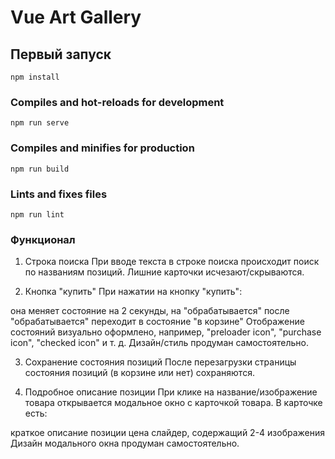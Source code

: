 # Vue Art Gallery

## Первый запуск
```
npm install
```

### Compiles and hot-reloads for development
```
npm run serve
```

### Compiles and minifies for production
```
npm run build
```

### Lints and fixes files
```
npm run lint
```


### Функционал 


1. Строка поиска
   При вводе текста в строке поиска происходит поиск по названиям позиций. Лишние карточки исчезают/скрываются.

2. Кнопка "купить"
   При нажатии на кнопку "купить":

она меняет состояние на 2 секунды, на "обрабатывается"
после "обрабатывается" переходит в состояние "в корзине"
Отображение состояний визуально оформлено, например, "preloader icon", "purchase icon", "checked icon" и т. д. Дизайн/стиль продуман самостоятельно.

3. Сохранение состояния позиций
   После перезагрузки страницы состояния позиций (в корзине или нет) сохраняются.

4. Подробное описание позиции
   При клике на название/изображение товара открывается модальное окно с карточкой товара. В карточке есть:

краткое описание позиции
цена
слайдер, содержащий 2-4 изображения
Дизайн модального окна продуман самостоятельно.
